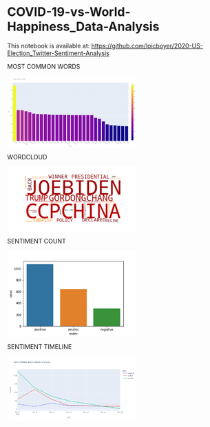 # COVID-19-vs-World-Happiness_Data-Analysis


This notebook is available at: https://github.com/loicboyer/2020-US-Election_Twitter-Sentiment-Analysis

MOST COMMON WORDS

<img src="https://github.com/loicboyer/2020-US-Election_Twitter-Sentiment-Analysis/blob/main/img/Mostcommonwords.png" width=300, align="center">

WORDCLOUD

<img src="https://github.com/loicboyer/2020-US-Election_Twitter-Sentiment-Analysis/blob/main/img/wordcloud.png" width=300, align="center">

SENTIMENT COUNT

<img src="https://github.com/loicboyer/2020-US-Election_Twitter-Sentiment-Analysis/blob/main/img/count.png" width=300, align="center">

SENTIMENT TIMELINE

<img src="https://github.com/loicboyer/2020-US-Election_Twitter-Sentiment-Analysis/blob/main/img/daily tweets sentimental analysis.png" width=300, align="center">
